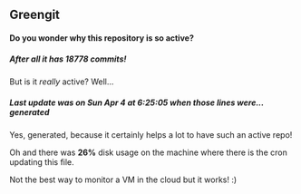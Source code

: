 ## Greengit

#### Do you wonder why this repository is so active?

##### After all it has 18778 commits!

But is it *really* active? Well...

##### Last update was on Sun Apr 4 at 6:25:05 when those lines were... generated

Yes, generated, because it certainly helps a lot to have such an active repo!

Oh and there was **26%** disk usage on the machine
where there is the cron updating this file.

Not the best way to monitor a VM in the cloud but it works! :)

